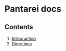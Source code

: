 # Pantarei docs

## Contents

1. [Introduction](contents/introduction.md)
2. [Directives](contents/directives.md)